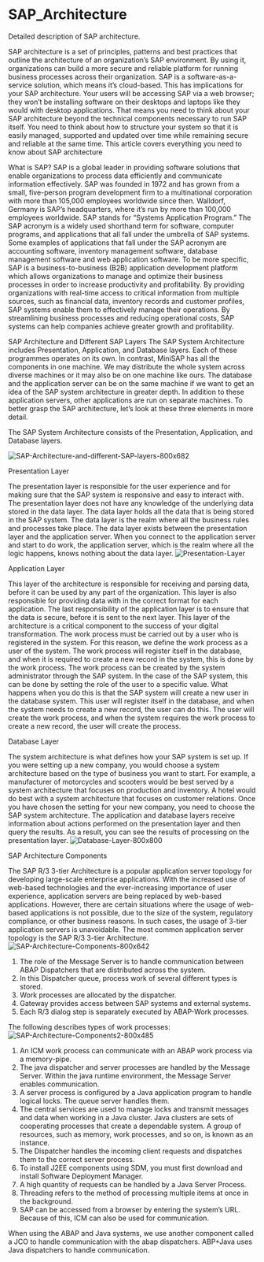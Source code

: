 # SAP_Architecture
Detailed description of SAP architecture.


SAP architecture is a set of principles, patterns and best practices that outline the architecture of an organization’s SAP environment. By using it, organizations can build a more secure and reliable platform for running business processes across their organization. SAP is a software-as-a-service solution, which means it’s cloud-based. This has implications for your SAP architecture. Your users will be accessing SAP via a web browser; they won’t be installing software on their desktops and laptops like they would with desktop applications.
That means you need to think about your SAP architecture beyond the technical components necessary to run SAP itself. You need to think about how to structure your system so that it is easily managed, supported and updated over time while remaining secure and reliable at the same time. This article covers everything you need to know about SAP architecture

What is SAP?
SAP is a global leader in providing software solutions that enable organizations to process data efficiently and communicate information effectively. SAP was founded in 1972 and has grown from a small, five-person program development firm to a multinational corporation with more than 105,000 employees worldwide since then. Walldorf, Germany is SAP’s headquarters, where it’s run by more than 100,000 employees worldwide. SAP stands for “Systems Application Program.” The SAP acronym is a widely used shorthand term for software, computer programs, and applications that all fall under the umbrella of SAP systems. Some examples of applications that fall under the SAP acronym are accounting software, inventory management software, database management software and web application software. To be more specific, SAP is a business-to-business (B2B) application development platform which allows organizations to manage and optimize their business processes in order to increase productivity and profitability. By providing organizations with real-time access to critical information from multiple sources, such as financial data, inventory records and customer profiles, SAP systems enable them to effectively manage their operations. By streamlining business processes and reducing operational costs, SAP systems can help companies achieve greater growth and profitability.

SAP Architecture and Different SAP Layers
The SAP System Architecture includes Presentation, Application, and Database layers. Each of these programmes operates on its own. In contrast, MiniSAP has all the components in one machine. We may distribute the whole system across diverse machines or it may also be on one machine like ours. The database and the application server can be on the same machine if we want to get an idea of the SAP system architecture in greater depth. In addition to these application servers, other applications are run on separate machines. To better grasp the SAP architecture, let’s look at these three elements in more detail.

The SAP System Architecture consists of the Presentation, Application, and Database layers.

![SAP-Architecture-and-different-SAP-layers-800x682](https://user-images.githubusercontent.com/81725794/178094266-4a92fff8-8f20-4749-8203-9473c705270f.png)

Presentation Layer

The presentation layer is responsible for the user experience and for making sure that the SAP system is responsive and easy to interact with. The presentation layer does not have any knowledge of the underlying data stored in the data layer. The data layer holds all the data that is being stored in the SAP system. The data layer is the realm where all the business rules and processes take place. The data layer exists between the presentation layer and the application server. When you connect to the application server and start to do work, the application server, which is the realm where all the logic happens, knows nothing about the data layer.
![Presentation-Layer](https://user-images.githubusercontent.com/81725794/178094293-b8368eb8-10ea-4363-ac21-9a89bef5a776.png)


Application Layer

This layer of the architecture is responsible for receiving and parsing data, before it can be used by any part of the organization. This layer is also responsible for providing data with in the correct format for each application. The last responsibility of the application layer is to ensure that the data is secure, before it is sent to the next layer. This layer of the architecture is a critical component to the success of your digital transformation. The work process must be carried out by a user who is registered in the system. For this reason, we define the work process as a user of the system. The work process will register itself in the database, and when it is required to create a new record in the system, this is done by the work process. The work process can be created by the system administrator through the SAP system. In the case of the SAP system, this can be done by setting the role of the user to a specific value. What happens when you do this is that the SAP system will create a new user in the database system. This user will register itself in the database, and when the system needs to create a new record, the user can do this. The user will create the work process, and when the system requires the work process to create a new record, the user will create the process.

Database Layer

The system architecture is what defines how your SAP system is set up. If you were setting up a new company, you would choose a system architecture based on the type of business you want to start. For example, a manufacturer of motorcycles and scooters would be best served by a system architecture that focuses on production and inventory. A hotel would do best with a system architecture that focuses on customer relations. Once you have chosen the setting for your new company, you need to choose the SAP system architecture. The application and database layers receive information about actions performed on the presentation layer and then query the results. As a result, you can see the results of processing on the presentation layer.
![Database-Layer-800x800](https://user-images.githubusercontent.com/81725794/178647363-5c59b91f-7b45-4229-845e-bd3cdc5426f9.png)

SAP Architecture Components

The SAP R/3 3-tier Architecture is a popular application server topology for developing large-scale enterprise applications. With the increased use of web-based technologies and the ever-increasing importance of user experience, application servers are being replaced by web-based applications. However, there are certain situations where the usage of web-based applications is not possible, due to the size of the system, regulatory compliance, or other business reasons. In such cases, the usage of 3-tier application servers is unavoidable. The most common application server topology is the SAP R/3 3-tier Architecture.
![SAP-Architecture-Components-800x642](https://user-images.githubusercontent.com/81725794/178647409-65289d62-d70b-4fd1-96eb-10822b8b428d.png)

1. The role of the Message Server is to handle communication between ABAP Dispatchers that are distributed across the system.
2. In this Dispatcher queue, process work of several different types is stored.
3. Work processes are allocated by the dispatcher.
4. Gateway provides access between SAP systems and external systems.
5. Each R/3 dialog step is separately executed by ABAP-Work processes.

The following describes types of work processes:
![SAP-Architecture-Components2-800x485](https://user-images.githubusercontent.com/81725794/178647606-90e33959-120b-4ee7-b13b-05c2dee00665.png)

1. An ICM work process can communicate with an ABAP work process via a memory-pipe.
2. The java dispatcher and server processes are handled by the Message Server. Within the java runtime environment, the Message Server enables communication.
3. A server process is configured by a Java application program to handle logical locks. The queue server handles them.
4. The central services are used to manage locks and transmit messages and data when working in a Java cluster. Java clusters are sets of cooperating processes that create a dependable system. A group of resources, such as memory, work processes, and so on, is known as an instance.
5. The Dispatcher handles the incoming client requests and dispatches them to the correct server process.
6. To install J2EE components using SDM, you must first download and install Software Deployment Manager.
7. A high quantity of requests can be handled by a Java Server Process.
8. Threading refers to the method of processing multiple items at once in the background.
9. SAP can be accessed from a browser by entering the system’s URL. Because of this, ICM can also be used for communication.


When using the ABAP and Java systems, we use another component called a JCO to handle communication with the abap dispatchers. ABP+Java uses Java dispatchers to handle communication.


